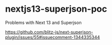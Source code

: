 # nextjs13-superjson-poc

Problems with Next 13 and Superjson

https://github.com/blitz-js/next-superjson-plugin/issues/55#issuecomment-1344335344
